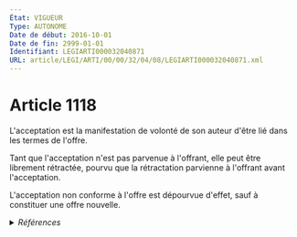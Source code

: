 ```yaml
---
État: VIGUEUR
Type: AUTONOME
Date de début: 2016-10-01
Date de fin: 2999-01-01
Identifiant: LEGIARTI000032040871
URL: article/LEGI/ARTI/00/00/32/04/08/LEGIARTI000032040871.xml
---
```


<h1>Article 1118</h1>

L'acceptation est la manifestation de volonté de son auteur d'être lié dans les
termes de l'offre.<br />

Tant que l'acceptation n'est pas parvenue à l'offrant, elle peut être librement
rétractée, pourvu que la rétractation parvienne à l'offrant avant
l'acceptation.<br />

L'acceptation non conforme à l'offre est dépourvue d'effet, sauf à constituer
une offre nouvelle.


<details>
  <summary><em>Références</em></summary>

  <h2>Articles faisant référence à l'article</h2>
  
  <ul>
    <li>
      <a href="https://legal.tricoteuses.fr//redirection/LEGIARTI000032006591?vers=git&vers=legifrance">Ordonnance n° 2016-131 du 10 février 2016 portant réforme du droit des contrats, du régime général et de la preuve des obligations - article 2 ENTIEREMENT_MODIF</a> MODIFIE source
    </li>
  </ul>
  
  <h2>Références faites par l'article</h2>
  
  <ul>
    <li>
      CODIFICATION source Loi 1804-02-07
    </li>
    <li>
      2016-02-10 MODIFIE cible <a href="https://legal.tricoteuses.fr//redirection/LEGIARTI000032006591?vers=git&vers=legifrance">Ordonnance n° 2016-131 du 10 février 2016 portant réforme du droit des contrats, du régime général et de la preuve des obligations - article 2 ENTIEREMENT_MODIF</a>
    </li>
  </ul>
</details>
